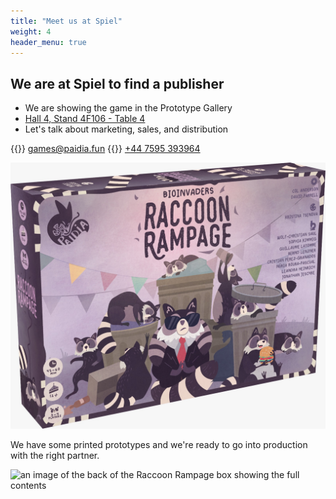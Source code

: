```yaml
---
title: "Meet us at Spiel"
weight: 4
header_menu: true
---
```


## We are at Spiel to find a publisher

* We are showing the game in the Prototype Gallery
* [Hall 4, Stand 4F106 - Table 4](images/hallplan.png)
* Let's talk about marketing, sales, and distribution

{{<icon class="fa fa-envelope">}}&nbsp;[games@paidia.fun](mailto:games@paidia.fun)
{{<icon class="fa fa-phone">}}&nbsp;[+44 7595 393964](tel:+447595393964)



![image of the Raccoon Rampage box](images/box.jpg)

We have some printed prototypes and we're ready to go into production with the right partner. 

![an image of the back of the Raccoon Rampage box showing the full contents](images/4x/website_backofBox.png)

<!-- 
Want to learn more about getting your hands on this game check [dedicated page](services) for more details. 
-->
